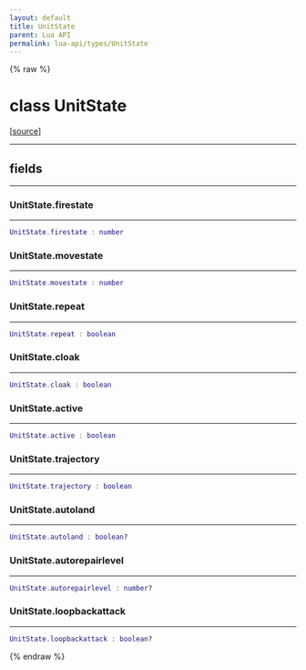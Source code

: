 ```yaml
---
layout: default
title: UnitState
parent: Lua API
permalink: lua-api/types/UnitState
---
```


{% raw %}

# class UnitState





[<a href="https://github.com/beyond-all-reason/RecoilEngine/blob/b29554ca8a91605fa235eafe60ad740783359665/rts/Lua/LuaSyncedRead.cpp#L3711-L3722" target="_blank">source</a>]







---



## fields
---

### UnitState.firestate
---
```lua
UnitState.firestate : number
```










### UnitState.movestate
---
```lua
UnitState.movestate : number
```










### UnitState.repeat
---
```lua
UnitState.repeat : boolean
```










### UnitState.cloak
---
```lua
UnitState.cloak : boolean
```










### UnitState.active
---
```lua
UnitState.active : boolean
```










### UnitState.trajectory
---
```lua
UnitState.trajectory : boolean
```










### UnitState.autoland
---
```lua
UnitState.autoland : boolean?
```










### UnitState.autorepairlevel
---
```lua
UnitState.autorepairlevel : number?
```










### UnitState.loopbackattack
---
```lua
UnitState.loopbackattack : boolean?
```












{% endraw %}